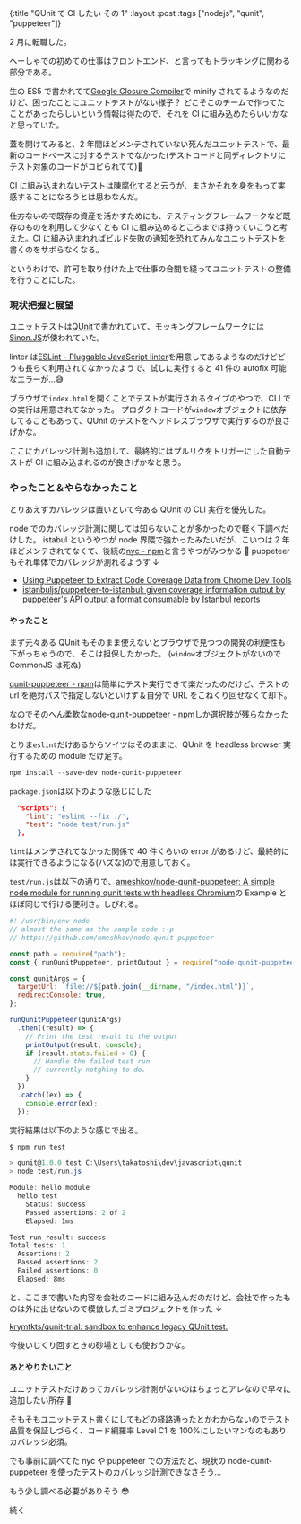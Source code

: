 {:title "QUnit で CI したい その 1"
:layout :post
:tags ["nodejs", "qunit", "puppeteer"]}

2 月に転職した。

へーしゃでの初めての仕事はフロントエンド、と言ってもトラッキングに関わる部分である。

生の ES5 で書かれてて[Google Closure Compiler](https://github.com/google/closure-compiler)で minify されてるようなのだけど、困ったことにユニットテストがない様子？
どこそこのチームで作ってたことがあったらしいという情報は得たので、それを CI に組み込めたらいいかなと思っていた。

蓋を開けてみると、2 年間ほどメンテされていない死んだユニットテストで、最新のコードベースに対するテストでなかった(テストコードと同ディレクトリにテスト対象のコードがコピられてて)🤔

CI に組み込まれないテストは陳腐化すると云うが、まさかそれを身をもって実感することになろうとは思わなんだ。

~~仕方ないので~~既存の資産を活かすためにも、テスティングフレームワークなど既存のものを利用して少なくとも CI に組み込めるところまでは持っていこうと考えた。CI に組み込まれればビルド失敗の通知を恐れてみんなユニットテストを書くのをサボらなくなる。

というわけで、許可を取り付けた上で仕事の合間を縫ってユニットテストの整備を行うことにした。

### 現状把握と展望

ユニットテストは[QUnit](https://qunitjs.com/)で書かれていて、モッキングフレームワークには[Sinon.JS](https://sinonjs.org/)が使われていた。

linter は[ESLint - Pluggable JavaScript linter](https://eslint.org/)を用意してあるようなのだけどどうも長らく利用されてなかったようで、試しに実行すると 41 件の autofix 可能なエラーが...😅

ブラウザで`index.html`を開くことでテストが実行されるタイプのやつで、CLI での実行は用意されてなかった。
プロダクトコードが`window`オブジェクトに依存してることもあって、QUnit のテストをヘッドレスブラウザで実行するのが良さげかな。

ここにカバレッジ計測も追加して、最終的にはプルリクをトリガーにした自動テストが CI に組み込まれるのが良さげかなと思う。

### やったこと＆やらなかったこと

とりあえずカバレッジは置いといて今ある QUnit の CLI 実行を優先した。

node でのカバレッジ計測に関しては知らないことが多かったので軽く下調べだけした。
istabul というやつが node 界隈で強かったみたいだが、こいつは 2 年ほどメンテされてなくて、後続の[nyc - npm](https://www.npmjs.com/package/nyc)と言うやつがみつかる 👀
puppeteer もそれ単体でカバレッジが測れるようす ↓

- [Using Puppeteer to Extract Code Coverage Data from Chrome Dev Tools](https://www.philkrie.me/2018/07/04/extracting-coverage.html)
- [istanbuljs/puppeteer-to-istanbul: given coverage information output by puppeteer's API output a format consumable by Istanbul reports](https://github.com/istanbuljs/puppeteer-to-istanbul)

#### やったこと

まず元々ある QUnit もそのまま使えないとブラウザで見つつの開発の利便性も下がっちゃうので、そこは担保したかった。
(`window`オブジェクトがないので CommonJS は死ぬ)

[qunit-puppeteer - npm](https://www.npmjs.com/package/qunit-puppeteer)は簡単にテスト実行できて楽だったのだけど、テストの url を絶対パスで指定しないといけず＆自分で URL をこねくり回せなくて却下。

なのでそのへん柔軟な[node-qunit-puppeteer - npm](https://www.npmjs.com/package/node-qunit-puppeteer)しか選択肢が残らなかったわけだ。

とりま`eslint`だけあるからソイツはそのままに、QUnit を headless browser 実行するための module だけ足す。

```powershell
npm install --save-dev node-qunit-puppeteer
```

`package.json`は以下のような感じにした

```json
  "scripts": {
    "lint": "eslint --fix ./",
    "test": "node test/run.js"
  },
```

`lint`はメンテされてなかった関係で 40 件くらいの error があるけど、最終的には実行できるようになる(ハズな)ので用意しておく。

`test/run.js`は以下の通りで、[ameshkov/node-qunit-puppeteer: A simple node module for running qunit tests with headless Chromium](https://github.com/ameshkov/node-qunit-puppeteer)の Example とほぼ同じで行ける便利さ。しびれる。

```js
#! /usr/bin/env node
// almost the same as the sample code :-p
// https://github.com/ameshkov/node-qunit-puppeteer

const path = require("path");
const { runQunitPuppeteer, printOutput } = require("node-qunit-puppeteer");

const qunitArgs = {
  targetUrl: `file://${path.join(__dirname, "/index.html")}`,
  redirectConsole: true,
};

runQunitPuppeteer(qunitArgs)
  .then((result) => {
    // Print the test result to the output
    printOutput(result, console);
    if (result.stats.failed > 0) {
      // Handle the failed test run
      // currently notghing to do.
    }
  })
  .catch((ex) => {
    console.error(ex);
  });
```

実行結果は以下のような感じで出る。

```powershell
$ npm run test

> qunit@1.0.0 test C:\Users\takatoshi\dev\javascript\qunit
> node test/run.js

Module: hello module
  hello test
    Status: success
    Passed assertions: 2 of 2
    Elapsed: 1ms

Test run result: success
Total tests: 1
  Assertions: 2
  Passed assertions: 2
  Failed assertions: 0
  Elapsed: 8ms
```

と、ここまで書いた内容を会社のコードに組み込んだのだけど、会社で作ったものは外に出せないので模倣したゴミプロジェクトを作った ↓

[krymtkts/qunit-trial: sandbox to enhance legacy QUnit test.](https://github.com/krymtkts/qunit-trial)

今後いじくり回すときの砂場としても使おうかな。

#### あとやりたいこと

ユニットテストだけあってカバレッジ計測がないのはちょっとアレなので早々に追加したい所存 🤔

そもそもユニットテスト書くにしてもどの経路通ったとかわからないのでテスト品質を保証しづらく、コード網羅率 Level C1 を 100%にしたいマンなのもありカバレッジ必須。

でも事前に調べてた nyc や puppeteer での方法だと、現状の node-qunit-puppeteer を使ったテストのカバレッジ計測できなさそう...

もう少し調べる必要がありそう 😳

続く

